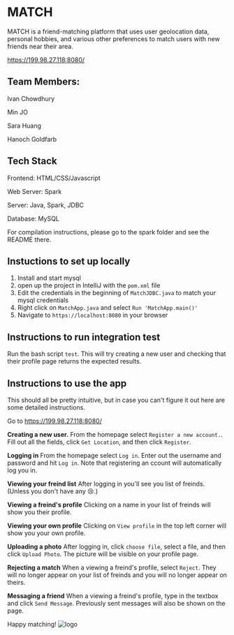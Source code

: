 # MATCH

MATCH is a friend-matching platform that uses user geolocation data, personal hobbies, and various other preferences to match users with new friends near their area.

https://199.98.27.118:8080/

## Team Members:
Ivan Chowdhury

Min JO

Sara Huang

Hanoch Goldfarb

## Tech Stack
Frontend: HTML/CSS/Javascript

Web Server: Spark 

Server: Java, Spark, JDBC

Database: MySQL

For compilation instructions, please go to the spark folder and see the README there.

## Instuctions to set up locally

1. Install and start mysql
2. open up the project in IntelliJ with the `pom.xml` file
3. Edit the credentials in the beginning of `MatchJDBC.java` to match your mysql credentials
4. Right click on `MatchApp.java` and select `Run 'MatchApp.main()'`
5. Navigate to `https://localhost:8080` in your browser

## Instructions to run integration test

Run the bash script `test`. This will try creating a new user and checking that their profile page returns the expected results.

## Instructions to use the app

This should all be pretty intuitive, but in case you can't figure it out here are some detailed instructions.

Go to https://199.98.27.118:8080/

**Creating a new user.** From the homepage select `Register a new account.`. Fill out all the fields, click `Get Location`, and then click `Register`.

**Logging in** From the homepage select `Log in`. Enter out the username and password and hit `Log in`. Note that registering an ccount will automatically log you in.

**Viewing your freind list** After logging in you'll see you list of freinds. (Unless you don't have any 😢.)

**Viewing a freind's profile** Clicking on a name in your list of freinds will show you their profile.

**Viewing your own profile** Clicking on `View profile` in the top left corner will show you your own profile.

**Uploading a photo** After logging in, click `choose file`, select a file, and then click `Upload Photo`. The picture will be visible on your profile page.

**Rejecting a match** When a viewing a freind's profile, select `Reject`. They will no longer appear on your list of freinds and you will no longer appear on theirs.

**Messaging a friend** When a viewing a freind's profile, type in the textbox and click `Send Message`. Previously sent messages will also be shown on the page.

Happy matching!
![logo](https://cdn.pixabay.com/photo/2017/09/02/04/35/fire-2706299_960_720.jpg)
